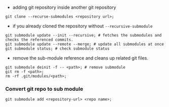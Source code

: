 - adding git repository inside another git repository

```shell
git clone --recurse-submodules <repository url>;
```

- if you already cloned the repository without `--recursive-submodule`
```shell
git submodule update --init --recursive; # fetches the submodules and checks the referenced commits.
git submodule update --remote --merge; # update all submodules at once
git submodule status; # check submodule status
```

- remove the sub-module reference and cleans up related git files.
```shell
git submodule deinit -f -- <path>; # remove submodule
git rm -f <path>;
rm -rf .git/modules/<path>;

```
### Convert git repo to sub module
```shell
git submodule add <repository-url> <repo name>;
```